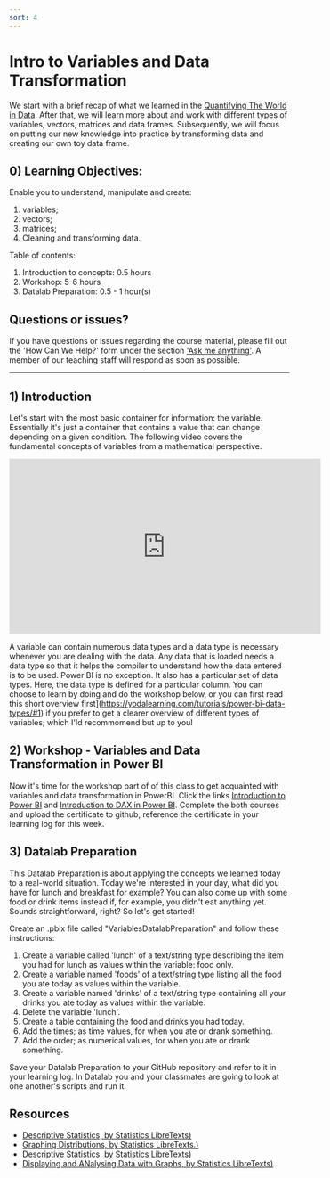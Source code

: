 ```yaml
---
sort: 4
---
```


# Intro to Variables and Data Transformation

We start with a brief recap of what we learned in the [Quantifying The World in Data](https://adsai.buas.nl/Study%20Content/DataScience/Quantifying%20our%20world%20into%20data.html). After that, we will learn more about and work with different types of variables, vectors, matrices and data frames. Subsequently, we will focus on putting our new knowledge into practice by transforming data and creating our own toy data frame.

## 0) Learning Objectives:
Enable you to understand, manipulate and create:
1. variables;
2. vectors;
3. matrices;
5. Cleaning and transforming data.

Table of contents:
1. Introduction to concepts: 0.5 hours
2. Workshop: 5-6 hours
3. Datalab Preparation: 0.5 - 1 hour(s)

## Questions or issues?

If you have questions or issues regarding the course material, please fill out the 'How Can We Help?' form under the section ['Ask me anything'](https://adsai.buas.nl/Contact%20Us/). A member of our teaching staff will respond as soon as possible.

***


## 1) Introduction

Let's start with the most basic container for information: the variable. Essentially it's just a container that contains a value that can change depending on a given condition. The following video covers the fundamental concepts of variables from a mathematical perspective.
<iframe width="560" height="315" src="https://www.youtube.com/embed/tHYis-DP0oU" title="YouTube video player" frameborder="0" allow="accelerometer; autoplay; clipboard-write; encrypted-media; gyroscope; picture-in-picture" allowfullscreen></iframe>

A variable can contain numerous data types and a data type is necessary whenever you are dealing with the data. Any data that is loaded needs a data type so that it helps the compiler to understand how the data entered is to be used. Power BI is no exception. It also has a particular set of data types. Here, the data type is defined for a particular column. You can choose to learn by doing and do the workshop below, or you can first read this short overview first](https://yodalearning.com/tutorials/power-bi-data-types/#1) if you prefer to get a clearer overview of different types of variables; which I'ld recommomend but up to you! 

## 2) Workshop - Variables and Data Transformation in Power BI
Now it's time for the workshop part of of this class to get acquainted with variables and data transformation in PowerBI. Click the links [Introduction to Power BI](https://www.datacamp.com/courses/introduction-to-power-bi) and [Introduction to DAX in Power BI](https://www.datacamp.com/courses/introduction-to-dax-in-power-bi). Complete the both courses and upload the certificate to github, reference the certificate in your learning log for this week.

## 3) Datalab Preparation

This Datalab Preparation is about applying the concepts we learned today to a real-world situation. Today we're interested in your day, what did you have for lunch and breakfast for example? You can also come up with some food or drink items instead if, for example, you didn't eat anything yet. Sounds straightforward, right? So let's get started!

Create an .pbix file called "VariablesDatalabPreparation" and follow these instructions:

1. Create a variable called 'lunch' of a text/string type describing the item you had for lunch as values within the variable: food only.
2. Create a variable named 'foods' of a text/string type listing all the food you ate today as values within the variable.
3. Create a variable named 'drinks' of a text/string type containing all your drinks you ate today as values within the variable.
4. Delete the variable 'lunch'.
5. Create a table containing the food and drinks you had today.
6. Add the times; as time values, for when you ate or drank something.
7. Add the order; as numerical values, for when you ate or drank something.

Save your Datalab Preparation to your GitHub repository and refer to it in your learning log. In Datalab you and your classmates are going to look at one another's scripts and run it.




## Resources
- [Descriptive Statistics, by Statistics LibreTexts)](https://statics.teams.cdn.office.net/evergreen-assets/safelinks/1/atp-safelinks.html?url=https%3A%2F%2Fstats.libretexts.org%2FBookshelves%2FIntroductory_Statistics%2FBook%253A_Introductory_Statistics_(OpenStax)%2F02%253A_Descriptive_Statistics)
- [Graphing Distributions, by Statistics LibreTexts.)](https://statics.teams.cdn.office.net/evergreen-assets/safelinks/1/atp-safelinks.html?url=https%3A%2F%2Fstats.libretexts.org%2FBookshelves%2FIntroductory_Statistics%2FBook%253A_Introductory_Statistics_(Lane)%2F02%253A_Graphing_Distributions)
-  [Descriptive Statistics, by Statistics LibreTexts)](https://statics.teams.cdn.office.net/evergreen-assets/safelinks/1/atp-safelinks.html?url=https%3A%2F%2Fstats.libretexts.org%2FBookshelves%2FIntroductory_Statistics%2FBook%253A_Introductory_Statistics_(Shafer_and_Zhang)%2F02%253A_Descriptive_Statistics)
 - [Displaying and ANalysing Data with Graphs, by Statistics LibreTexts)](https://statics.teams.cdn.office.net/evergreen-assets/safelinks/1/atp-safelinks.html?url=https%3A%2F%2Fstats.libretexts.org%2FBookshelves%2FIntroductory_Statistics%2FBook%253A_Inferential_Statistics_and_Probability_-_A_Holistic_Approach_(Geraghty)%2F02%253A_Displaying_and_Analyzing_Data_with_Graphs)
